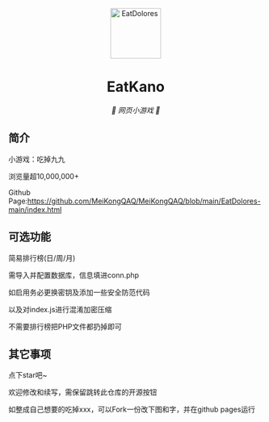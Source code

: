 <p align="center">
<img src="https://https://github.com/MeiKongQAQ/MeiKongQAQ/blob/main/static/image/ClickBefore.png?raw=true" width="100" height="100" alt="EatDolores"></a>
</p>
<div align="center">

# EatKano

_🦌 网页小游戏 🥛_

</div>


## 简介

小游戏：吃掉九九

浏览量超10,000,000+

Github Page:https://github.com/MeiKongQAQ/MeiKongQAQ/blob/main/EatDolores-main/index.html

## 可选功能

简易排行榜(日/周/月)

需导入并配置数据库，信息填进conn.php

如启用务必更换密钥及添加一些安全防范代码

以及对index.js进行混淆加密压缩

不需要排行榜把PHP文件都扔掉即可

## 其它事项

点下star吧~

欢迎修改和续写，需保留跳转此仓库的开源按钮

如整成自己想要的吃掉xxx，可以Fork一份改下图和字，并在github pages运行
